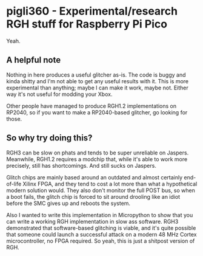 # pigli360 - Experimental/research RGH stuff for Raspberry Pi Pico

Yeah.

## A helpful note

Nothing in here produces a useful glitcher as-is. The code is buggy and kinda shitty
and I'm not able to get any useful results with it. This is more experimental than
anything; maybe I can make it work, maybe not. Either way it's not useful for modding
your Xbox.

Other people have managed to produce RGH1.2 implementations on RP2040, so if you want
to make a RP2040-based glitcher, go looking for those.

## So why try doing this?

RGH3 can be slow on phats and tends to be super unreliable on Jaspers. Meanwhile,
RGH1.2 requires a modchip that, while it's able to work more precisely, still has
shortcomings. And still sucks on Jaspers.

Glitch chips are mainly based around an outdated and almost certainly end-of-life Xilinx
FPGA, and they tend to cost a lot more than what a hypothetical modern solution would.
They also don't monitor the full POST bus, so when a boot fails, the glitch chip is forced
to sit around drooling like an idiot before the SMC gives up and reboots the system.

Also I wanted to write this implementation in Micropython to show that you can write a working
RGH implementation in slow ass software. RGH3 demonstrated that software-based glitching is
viable, and it's quite possible that someone could launch a successful attack on a modern 48 MHz
Cortex microcontroller, no FPGA required. So yeah, this is just a shitpost version of RGH.
